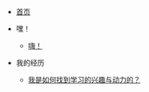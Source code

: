 <!-- docs/_sidebar.md -->

- [首页](README "寒冰的网站")

- 嘿！

  - [嗨！](page/01_Hi!/)

- 我的经历

  - [我是如何找到学习的兴趣与动力的？](page/02_我的经历/)